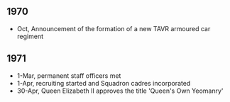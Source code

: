 ## 1970

* Oct, Announcement of the formation of a new TAVR armoured car regiment

## 1971

* 1-Mar, permanent staff officers met
* 1-Apr, recruiting started and Squadron cadres incorporated
* 30-Apr, Queen Elizabeth II approves the title 'Queen's Own Yeomanry'
